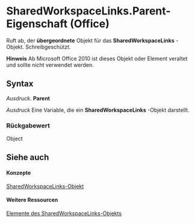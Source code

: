 
# SharedWorkspaceLinks.Parent-Eigenschaft (Office)

Ruft ab, der  **übergeordnete** Objekt für das **SharedWorkspaceLinks** -Objekt. Schreibgeschützt.


 **Hinweis**  Ab Microsoft Office 2010 ist dieses Objekt oder Element veraltet und sollte nicht verwendet werden.


## Syntax

 _Ausdruck_. **Parent**

 _Ausdruck_ Eine Variable, die ein **SharedWorkspaceLinks** -Objekt darstellt.


### Rückgabewert

Object


## Siehe auch


#### Konzepte


[SharedWorkspaceLinks-Objekt](b226b376-9d8c-659a-9551-6341bbebed6f.md)
#### Weitere Ressourcen


[Elemente des SharedWorkspaceLinks-Objekts](http://msdn.microsoft.com/library/49c747c3-fcf9-9452-a391-6062666c3205%28Office.15%29.aspx)